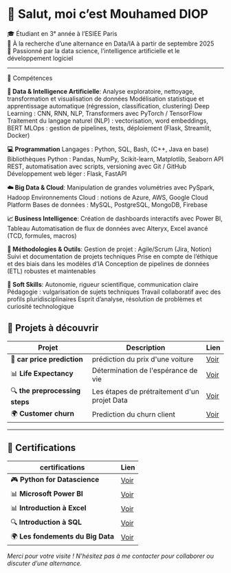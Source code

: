 # 👋 Salut, moi c’est Mouhamed DIOP  

🎓 Étudiant en 3ᵉ année à l’ESIEE Paris  
💼 À la recherche d’une alternance en Data/IA à partir de septembre 2025  
🧠 Passionné par la data science, l’intelligence artificielle et le développement logiciel

---

📌 Compétences

**🧠 Data & Intelligence Artificielle**:
Analyse exploratoire, nettoyage, transformation et visualisation de données
Modélisation statistique et apprentissage automatique (régression, classification, clustering)
Deep Learning : CNN, RNN, NLP, Transformers avec PyTorch / TensorFlow
Traitement du langage naturel (NLP) : vectorisation, word embeddings, BERT
MLOps : gestion de pipelines, tests, déploiement (Flask, Streamlit, Docker)

**💻 Programmation**
Langages : Python, SQL, Bash, (C++, Java en base)
Bibliothèques Python : Pandas, NumPy, Scikit-learn, Matplotlib, Seaborn
API REST, automatisation avec scripts, versioning avec Git / GitHub
Développement web léger : Flask, FastAPI

**☁️ Big Data & Cloud**:
Manipulation de grandes volumétries avec PySpark, Hadoop
Environnements Cloud : notions de Azure, AWS, Google Cloud Platform
Bases de données : MySQL, PostgreSQL, MongoDB, Firebase

**📈 Business Intelligence**:
Création de dashboards interactifs avec Power BI, Tableau
Automatisation de flux de données avec Alteryx, Excel avancé (TCD, formules, macros)

**🔧 Méthodologies & Outils**:
Gestion de projet : Agile/Scrum (Jira, Notion)
Suivi et documentation de projets techniques
Prise en compte de l’éthique et des biais dans les modèles d’IA
Conception de pipelines de données (ETL) robustes et maintenables

**🤝 Soft Skills**:
Autonomie, rigueur scientifique, communication claire
Pédagogie : vulgarisation de sujets techniques
Travail collaboratif avec des profils pluridisciplinaires
Esprit d’analyse, résolution de problèmes et curiosité technologique


## 📁 Projets à découvrir

| Projet | Description | Lien |
|--------|-------------|--------------|
| 🧠 **car price prediction** | prédiction du prix d'une voiture | [Voir](https://github.com/mouhamed-diop8/Projet-3-car-price-prediction) |
| 📊 **Life Expectancy** | Détermination de l'espérance de vie |[Voir](https://github.com/mouhamed-diop8/Projet-1-Life-expectancy) |                      |
| 🔍 **the preprocessing steps** | Les étapes de prétraitement d'un projet Data |[Voir](https://github.com/mouhamed-diop8/Projet-2-the-preprocessing-steps) |
| 🌍 **Customer churn** | Prediction du churn client| [Voir](https://github.com/mouhamed-diop8/Projet-4-Customer-churn) |

---

## 📜 Certifications




| certifications| Lien |
|--------|--------------|
| 🎮 **Python for Datascience** | [Voir](https://github.com/mouhamed-diop8/Certifications/blob/main/CertificateOfCompletion_Python%20pour%20la%20data%20science-2.pdf)|
| 📊 **Microsoft Power BI** | [Voir](https://github.com/mouhamed-diop8/Projet-1-Life-expectancy) |
| 📊 **Introduction à Excel** | [Voir](https://github.com/mouhamed-diop8/Certifications/blob/main/Excel-certificate.pdf) |  
| 🔍 **Introduction à SQL** |  [Voir](https://github.com/mouhamed-diop8/Certifications/blob/main/SQL%20certificate.pdf) |
| 🌍 **Les fondements du Big Data** | [Voir](https://github.com/mouhamed-diop8/Certifications/blob/main/CertificateOfCompletion_Les%20fondements%20du%20big%20data-2.pdf) |



*Merci pour votre visite ! N'hésitez pas à me contacter pour collaborer ou discuter d’une alternance.*
